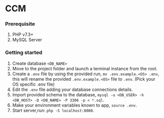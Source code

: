 # CCM

### Prerequisite

1. PHP v7.3+
2. MySQL Server

### Getting started

1. Create database `<DB_NAME>`
2. Move to the project folder and launch a terminal instance from the root.
3. Create a `.env` file by using the provided run, `mv .env.example.<OS> .env`, this will rename the provided `.env.example.<OS>` file to `.env`. (Pick your OS specific .env file)
4. Edit the `.env` file adding your database connections details.
5. Import provided schema to the database, `mysql -u <DB_USER> -h <DB_HOST> -D <DB_NAME> -P 3306 -p < *.sql`.
6. Make your environment variables known to app, `source .env`.
7. Start server,run: `php -S localhost:8000`.
